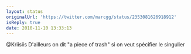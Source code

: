 ```yaml
---
layout: status
originalUrl: 'https://twitter.com/marcgg/status/2353081626918912'
isReply: true
date: 2010-11-10 13:33:13
---
```


@Kriisiis D'ailleurs on dit "a piece of trash" si on veut spécifier le singulier
